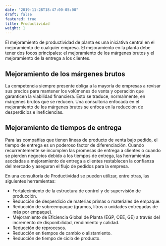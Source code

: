 ```yaml
---
date: "2019-11-28T18:47:00-05:00"
draft: false
featured: true
title: Productividad
weight: 1
---
```


El mejoramiento de productividad de planta es una iniciativa central en el mejoramiento de cualquier empresa. El mejoramiento en la planta debe tener dos focos principales: el mejoramiento de los márgenes brutos y el mejoramiento de la entrega a los clientes.

## Mejoramiento de los márgenes brutos

La competencia siempre presente obliga a la mayoría de empresas a revisar sus precios para mantener los volúmenes de venta y operación que garanticen la viabilidad financiera. Esto se traduce, normalmente, en márgenes brutos que se reducen. Una consultoría enfocada en el mejoramiento de los márgenes brutos se enfoca en la reducción de desperdicios e ineficiencias.

## Mejoramiento de tiempos de entrega

Para las compañías que tienen líneas de producto de venta bajo pedido, el tiempo de entrega es un poderoso factor de diferenciación. Cuando recurrentemente se incumplen las promesas de entrega a clientes o cuando se pierden negocios debido a los tiempos de entrega, las herramientas asociadas a mejoramiento de entrega a clientes restablecen la confianza del mercado y aseguran el flujo de pedidos para la empresa.

En una consultoría de Productividad se pueden utilizar, entre otras, las siguientes herramientas:

+ Fortalecimiento de la estructura de control y de supervisión de producción.
+ Reducción de desperdicio de materias primas o materiales de empaque.
+ Reducción de sobreempaque (gramos, litros o unidades entregadas de más por empaque).
+ Mejoramiento de Eficiencia Global de Planta (EGP, OEE, GE) a través del incremento de disponibilidad, rendimiento y calidad.
+ Reducción de reprocesos.
+ Reducción en tiempos de cambio o alistamiento.
+ Reducción de tiempo de ciclo de producto.